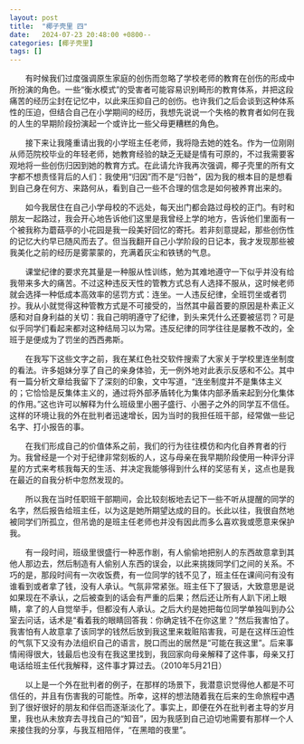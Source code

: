```yaml
---
layout: post
title:  "椰子壳里 四"
date:   2024-07-23 20:48:00 +0800--
categories: [椰子壳里]
tags: []  
---
```


　　有时候我们过度强调原生家庭的创伤而忽略了学校老师的教育在创伤的形成中所扮演的角色。一些“衡水模式”的受害者可能容易识别畸形的教育体系，并把这段痛苦的经历尘封在记忆中，以此来压抑自己的创伤。也许我们之后会谈到这种体系性的压迫，但结合自己在小学期间的经历，我想先说说一个失格的教育者如何在我的人生的早期阶段扮演起一个或许比一些父母更糟糕的角色。

　　接下来让我隆重请出我的小学班主任老师，我将隐去她的姓名。作为一位刚刚从师范院校毕业的年轻老师，她教育经验的缺乏无疑是情有可原的，不过我需要客观地将一些创伤归因到她的教育方式。在此请允许我再次强调，椰子壳里的所有文字都不想责怪背后的人们：我使用“归因”而不是“归咎”，因为我的根本目的是想看到自己身在何方、来路何从，看到自己一些不合理的信念是如何被养育出来的。

　　如今我居住在自己小学母校的不远处，每天出门都会路过母校的正门。有时和朋友一起路过，我会开心地告诉他们这里是我曾经上学的地方，告诉他们里面有一个被我称为蘑菇亭的小花园是我一段美好回忆的寄托。若非刻意提起，那些创伤性的记忆大约早已随风而去了。但当我翻开自己小学阶段的日记本，我才发现那些被我美化之前的经历是雾蒙蒙的，充满着灰尘和铁锈的气息。

　　课堂纪律的要求充其量是一种服从性训练，勉为其难地遵守一下似乎并没有给我带来多大的痛苦。不过这种违反天性的管教方式总有人选择不服从，这时候老师就会选择一种低成本高效率的惩罚方式：连坐。一人违反纪律，全班罚坐或者罚抄。我从小就觉得这种管教方式是不可接受的，当然其中最首要的原因是朴素正义感和对自身利益的关切：我自己明明遵守了纪律，到头来凭什么还要被惩罚？可是似乎同学们看起来都对这种结局习以为常。违反纪律的同学往往是屡教不改的，全班于是便成为了罚坐的西西弗斯。

　　在我写下这些文字之前，我在某红色社交软件搜索了大家关于学校里连坐制度的看法。许多姐妹分享了自己的亲身体验，无一例外地对此表示反感和不公。其中有一篇分析文章给我留下了深刻的印象，文中写道，“连坐制度并不是集体主义的；它恰恰是反集体主义的，通过将外部矛盾转化为集体内部矛盾来起到分化集体的作用。”这也许可以解释为什么班级里小圈子盛行、小圈子之外的同学互不信任。这样的环境让我的外在批判者迅速增长，因为当时的我担任班干部，经常做一些记名字、打小报告的事。

　　在我们形成自己的价值体系之前，我们的行为往往模仿和内化自养育者的行为。我曾经是一个对于纪律非常刻板的人，这与母亲在我早期阶段使用一种评分评星的方式来考核我每天的生活、并决定我能够得到什么样的奖惩有关，这点也是我在最近的自我分析中忽然发现的。

　　所以我在当时任职班干部期间，会比较刻板地去记下一些不听从提醒的同学的名字，然后报告给班主任，以为这是她所期望达成的目的。长此以往，我很自然地被同学们所孤立，但吊诡的是班主任老师也并没有因此而多么喜欢我或愿意来保护我。

　　有一段时间，班级里很盛行一种恶作剧，有人偷偷地把别人的东西故意拿到其他人那边去，然后制造有人偷别人东西的误会，以此来挑拨同学们之间的关系。不巧的是，那段时间有一次收饭费，有一位同学的钱不见了，班主任在课间问有没有谁看到或者拿了钱，没有人承认。气氛非常紧张。班主任下了狠话，大致意思是说如果现在不承认，之后被查到的话会有严重的后果；然后还让所有人趴下闭上眼睛，拿了的人自觉举手，但都没有人承认。之后大约是她把每位同学单独叫到办公室去问话，话术是“看着我的眼睛回答我：你确定钱不在你这里？”然后我害怕了。我害怕有人故意拿了该同学的钱然后放到我这里来栽赃陷害我，可是在这样压迫性的气氛下又没有办法组织自己的语言，脱口而出的居然是“可能在我这里”。后来事情闹得很大，钱最后也没有在我这里找到，我回家向母亲解释了这件事，母亲又打电话给班主任代我解释，这件事才算过去。（2010年5月21日）

　　以上是一个外在批判者的例子，在那样的场景下，我潜意识觉得他人都是不可信任的，并且有伤害我的可能性。所幸，这样的想法随着我在后来的生命旅程中遇到了很好很好的朋友和伴侣而逐渐淡化了。事实上，即便在外在批判者主导的岁月里，我也从未放弃去寻找自己的“知音”，因为我感到自己迫切地需要有那样一个人来接住我的分享，与我互相陪伴，“在黑暗的夜里”。